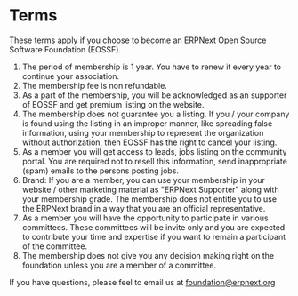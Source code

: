 # Terms

These terms apply if you choose to become an ERPNext Open Source Software Foundation (EOSSF).

1. The period of membership is 1 year. You have to renew it every year to continue your association.
1. The membership fee is non refundable.
1. As a part of the membership, you will be acknowledged as an supporter of EOSSF and get premium listing on the website.
1. The membership does not guarantee you a listing. If you / your company is found using the listing in an improper manner, like spreading false information, using your membership to represent the organization without authorization, then EOSSF has the right to cancel your listing.
1. As a member you will get access to leads, jobs listing on the community portal. You are required not to resell this information, send inappropriate (spam) emails to the persons posting jobs.
1. Brand: If you are a member, you can use your membership in your website / other marketing material as "ERPNext Supporter" along with your membership grade. The membership does not entitle you to use the ERPNext brand in a way that you are an official representative.
1. As a member you will have the opportunity to participate in various committees. These committees will be invite only and you are expected to contribute your time and expertise if you want to remain a participant of the committee.
1. The membership does not give you any decision making right on the foundation unless you are a member of a committee.

If you have questions, please feel to email us at [foundation@erpnext.org](mailto:foundation@erpnext.com)